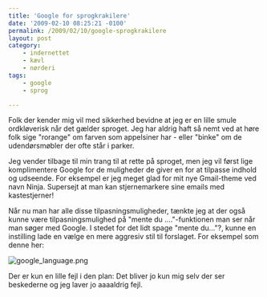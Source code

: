 ```yaml
---
title: 'Google for sprogkrakilere'
date: '2009-02-10 08:25:21 -0100'
permalink: /2009/02/10/google-sprogkrakilere
layout: post
category:
    - indernettet
    - kævl
    - nørderi
tags:
    - google
    - sprog

---
```

Folk der kender mig vil med sikkerhed bevidne at jeg er en lille smule ordkløverisk når det gælder sproget. Jeg har aldrig haft så nemt ved at høre folk sige "rorange" om farven som appelsiner har - eller "binke" om de udendørsmøbler der ofte står i parker.

Jeg vender tilbage til min trang til at rette på sproget, men jeg vil først lige komplimentere Google for de muligheder de giver en for at tilpasse indhold og udseende. For eksempel er jeg meget glad for mit nye Gmail-theme ved navn Ninja. Supersejt at man kan stjernemarkere sine emails med kastestjerner!

Når nu man har alle disse tilpasningsmuligheder, tænkte jeg at der også kunne være tilpasningsmulighed på "mente du ...."-funktionen man ser når man søger med Google. I stedet for det lidt spage "mente du..."?, kunne en instilling lade en vælge en mere aggresiv stil til forslaget. For eksempel som denne her:

<amp-img alt="Google sprog"
  src="{{ site.baseurl }}{% link assets/post-images/google_language.png %}"
  width="440"
  height="283"
  layout="responsive">

![google_language.png](/images/google_language.png)

Der er kun en lille fejl i den plan: Det bliver jo kun mig selv der ser beskederne og jeg laver jo <a title="Er helt klar over at det er spørgsmål om tid før nogen skriver til mig og gør mig opmærksom på stavefejl.">aaaaldrig fejl</a>.
